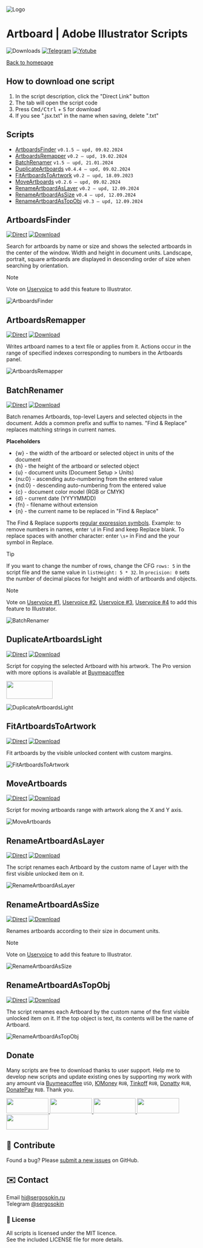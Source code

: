 ![Logo](https://i.ibb.co/mF018gV/emblem.png)

# Artboard | Adobe Illustrator Scripts

![Downloads](https://img.shields.io/badge/Downloads-88k-27CF7D.svg) [![Telegram](https://img.shields.io/badge/Telegram%20Channel-%40aiscripts-0088CC.svg)](https://t.me/aiscripts) [![Yotube](https://img.shields.io/badge/Youtube-%40SergOsokinArt-FF0000.svg)](https://www.youtube.com/c/SergOsokinArt/videos)

[Back to homepage](../README.md)

## How to download one script 
1. In the script description, click the "Direct Link" button
2. The tab will open the script code
3. Press <kbd>Cmd/Ctrl</kbd> + <kbd>S</kbd> for download
4. If you see ".jsx.txt" in the name when saving, delete ".txt"

## Scripts
* [ArtboardsFinder](https://github.com/creold/illustrator-scripts/blob/master/md/Artboard.md#artboardsfinder) `v0.1.5 — upd, 09.02.2024`
* [ArtboardsRemapper](https://github.com/creold/illustrator-scripts/blob/master/md/Artboard.md#artboardsremapper) `v0.2 — upd, 19.02.2024`
* [BatchRenamer](https://github.com/creold/illustrator-scripts/blob/master/md/Artboard.md#batchrenamer) `v1.5 — upd, 21.01.2024`
* [DuplicateArtboards](https://github.com/creold/illustrator-scripts/blob/master/md/Artboard.md#duplicateartboardslight) `v0.4.4 — upd, 09.02.2024`
* [FitArtboardsToArtwork](https://github.com/creold/illustrator-scripts/blob/master/md/Artboard.md#fitartboardstoartwork) `v0.2 — upd, 18.09.2023`
* [MoveArtboards](https://github.com/creold/illustrator-scripts/blob/master/md/Artboard.md#moveartboards) `v0.2.6 — upd, 09.02.2024`
* [RenameArtboardAsLayer](https://github.com/creold/illustrator-scripts/blob/master/md/Artboard.md#renameartboardaslayer) `v0.2 — upd, 12.09.2024`
* [RenameArtboardAsSize](https://github.com/creold/illustrator-scripts/blob/master/md/Artboard.md#renameartboardassize) `v0.4 — upd, 12.09.2024`
* [RenameArtboardAsTopObj](https://github.com/creold/illustrator-scripts/blob/master/md/Artboard.md#renameartboardastopobj) `v0.3 — upd, 12.09.2024`

## ArtboardsFinder
[![Direct](https://img.shields.io/badge/Direct%20Link-ArtboardsFinder.jsx-FF6900.svg)](https://rebrand.ly/abfinder) [![Download](https://img.shields.io/badge/Download%20All-Zip%20archive-0088CC.svg)](https://bit.ly/2M0j95N)

Search for artboards by name or size and shows the selected artboards in the center of the window. Width and height in document units. Landscape, portrait, square artboards are displayed in descending order of size when searching by orientation.

> [!NOTE]   
> Vote on [Uservoice](https://illustrator.uservoice.com/forums/333657-illustrator-desktop-feature-requests/suggestions/32321188-artboard-search-function) to add this feature to Illustrator.

![ArtboardsFinder](https://i.ibb.co/VJXKjWQ/artboards-finder.gif)

## ArtboardsRemapper
[![Direct](https://img.shields.io/badge/Direct%20Link-ArtboardsRemapper.jsx-FF6900.svg)](https://rebrand.ly/abremap) [![Download](https://img.shields.io/badge/Download%20All-Zip%20archive-0088CC.svg)](https://bit.ly/2M0j95N)

Writes artboard names to a text file or applies from it. Actions occur in the range of specified indexes corresponding to numbers in the Artboards panel.

![ArtboardsRemapper](https://i.ibb.co/xG8sSNr/Artboards-Remapper.gif)

## BatchRenamer
[![Direct](https://img.shields.io/badge/Direct%20Link-BatchRenamer.jsx-FF6900.svg)](https://rebrand.ly/batchren) [![Download](https://img.shields.io/badge/Download%20All-Zip%20archive-0088CC.svg)](https://bit.ly/2M0j95N)

Batch renames Artboards, top-level Layers and selected objects in the document. Adds a common prefix and suffix to names. "Find & Replace" replaces matching strings in current names.

**Placeholders** 

* {w} - the width of the artboard or selected object in units of the document
* {h} - the height of the artboard or selected object
* {u} - document units (Document Setup > Units) 
* {nu:0} - ascending auto-numbering from the entered value
* {nd:0} - descending auto-numbering from the entered value
* {c} - document color model (RGB or CMYK)
* {d} - current date (YYYYMMDD)
* {fn} - filename without extension
* {n} - the current name to be replaced in "Find & Replace"

The Find & Replace supports [regular expression symbols](https://cheatography.com/davechild/cheat-sheets/regular-expressions/). Example: to remove numbers in names, enter `\d` in Find and keep Replace blank. To replace spaces with another character: enter `\s+` in Find and the your symbol in Replace.

> [!TIP]   
> If you want to change the number of rows, change the CFG `rows: 5` in the script file and the same value in `listHeight: 5 * 32`. In `precision: 0` sets the number of decimal places for height and width of artboards and objects.   

> [!NOTE]   
> Vote on [Uservoice #1](https://illustrator.uservoice.com/forums/333657-illustrator-desktop-feature-requests/suggestions/43575576-bulk-re-naming-of-layers), [Uservoice #2](https://illustrator.uservoice.com/forums/333657-illustrator-desktop-feature-requests/suggestions/39925396-find-and-replace-text-in-object-name-in-the-layers), [Uservoice #3](https://illustrator.uservoice.com/forums/333657-illustrator-desktop-feature-requests/suggestions/35567803-advanced-rename-tools-for-artboards-with-find-re), [Uservoice #4](https://illustrator.uservoice.com/forums/333657-illustrator-desktop-feature-requests/suggestions/34698628-can-we-rename-multiple-layers-in-one-go) to add this feature to Illustrator.

![BatchRenamer](https://i.ibb.co/p2VXbY9/Batch-Renamer.gif)

## DuplicateArtboardsLight
[![Direct](https://img.shields.io/badge/Direct%20Link-DuplicateArtboardsLight.jsx-FF6900.svg)](https://rebrand.ly/dupabs) [![Download](https://img.shields.io/badge/Download%20All-Zip%20archive-0088CC.svg)](https://bit.ly/2M0j95N)

Script for copying the selected Artboard with his artwork. The Pro version with more options is available at [Buymeacoffee](https://buymeacoffee.com/aiscripts/extras)   

<a href="https://youtu.be/qDH1YRaYMYk">
  <img width="122" height="47" src="https://i.ibb.co/fqdwXL6/youtube-badge.png">
</a>

![DuplicateArtboardsLight](https://i.ibb.co/rF92HpV/demo-Duplicate-Artboards-Light.gif)

## FitArtboardsToArtwork
[![Direct](https://img.shields.io/badge/Direct%20Link-FitArtboardsToArtwork.jsx-FF6900.svg)](https://rebrand.ly/fitabstoart) [![Download](https://img.shields.io/badge/Download%20All-Zip%20archive-0088CC.svg)](https://bit.ly/2M0j95N)

Fit artboards by the visible unlocked content with custom margins.

![FitArtboardsToArtwork](https://i.ibb.co/SJJh5Hc/Fit-Artboards-To-Artwork.gif)

## MoveArtboards
[![Direct](https://img.shields.io/badge/Direct%20Link-MoveArtboards.jsx-FF6900.svg)](https://rebrand.ly/moveabs) [![Download](https://img.shields.io/badge/Download%20All-Zip%20archive-0088CC.svg)](https://bit.ly/2M0j95N)

Script for moving artboards range with artwork along the X and Y axis.

![MoveArtboards](https://i.ibb.co/wrHTpTG/Move-Artboards.gif)

## RenameArtboardAsLayer
[![Direct](https://img.shields.io/badge/Direct%20Link-RenameArtboardAsLayer.jsx-FF6900.svg)](https://rebrand.ly/renabsaslyr) [![Download](https://img.shields.io/badge/Download%20All-Zip%20archive-0088CC.svg)](https://bit.ly/2M0j95N)

The script renames each Artboard by the custom name of Layer with the first visible unlocked item on it.

![RenameArtboardAsLayer](https://i.ibb.co/nQ92khj/Rename-Artboard-As-Layer.gif)

## RenameArtboardAsSize
[![Direct](https://img.shields.io/badge/Direct%20Link-RenameArtboardAsSize.jsx-FF6900.svg)](https://rebrand.ly/renabsassize) [![Download](https://img.shields.io/badge/Download%20All-Zip%20archive-0088CC.svg)](https://bit.ly/2M0j95N)

Renames artboards according to their size in document units.

> [!NOTE]   
> Vote on [Uservoice](https://illustrator.uservoice.com/forums/333657-illustrator-desktop-feature-requests/suggestions/41686762-artboard-auto-naming-preferences-one-click-artboa) to add this feature to Illustrator.

![RenameArtboardAsSize](https://i.ibb.co/GR488JH/Rename-Artboard-As-Size.gif)

## RenameArtboardAsTopObj
[![Direct](https://img.shields.io/badge/Direct%20Link-RenameArtboardAsTopObj.jsx-FF6900.svg)](https://rebrand.ly/renabsasobj) [![Download](https://img.shields.io/badge/Download%20All-Zip%20archive-0088CC.svg)](https://bit.ly/2M0j95N)

The script renames each Artboard by the custom name of the first visible unlocked item on it. If the top object is text, its contents will be the name of Artboard. 

![RenameArtboardAsTopObj](https://i.ibb.co/WPmf14B/Rename-Artboard-As-Top-Obj.gif)

## Donate
Many scripts are free to download thanks to user support. Help me to develop new scripts and update existing ones by supporting my work with any amount via [Buymeacoffee] `USD`, [ЮMoney] `RUB`, [Tinkoff] `RUB`, [Donatty] `RUB`, [DonatePay] `RUB`. Thank you.

[Buymeacoffee]: https://www.buymeacoffee.com/aiscripts
[ЮMoney]: https://yoomoney.ru/to/410011149615582
[Tinkoff]: https://www.tinkoff.ru/rm/osokin.sergey127/SN67U9405/
[Donatty]: https://donatty.com/sergosokin
[DonatePay]: https://new.donatepay.ru/@osokin

<a href="https://www.buymeacoffee.com/aiscripts">
  <img width="111" height="40" src="https://i.ibb.co/0ssTJQ1/bmc-badge.png">
</a>

<a href="https://www.tinkoff.ru/rm/osokin.sergey127/SN67U9405/">
  <img width="111" height="40" src="https://i.ibb.co/hRsbYnM/tinkoff-badge.png">
</a>

<a href="https://yoomoney.ru/to/410011149615582">
  <img width="111" height="40" src="https://i.ibb.co/wwrYWJ5/yoomoney-badge.png">
</a>

<a href="https://donatty.com/sergosokin">
  <img width="111" height="40" src="https://i.ibb.co/s61FGCn/donatty-badge.png">
</a>

<a href="https://new.donatepay.ru/@osokin">
  <img width="111" height="40" src="https://i.ibb.co/0KJ94ND/donatepay-badge.png">
</a>

## 🤝 Contribute

Found a bug? Please [submit a new issues](https://github.com/creold/illustrator-scripts/issues) on GitHub.

## ✉️ Contact
Email <hi@sergosokin.ru>  
Telegram [@sergosokin](https://t.me/sergosokin)

### 📝 License

All scripts is licensed under the MIT licence.  
See the included LICENSE file for more details.